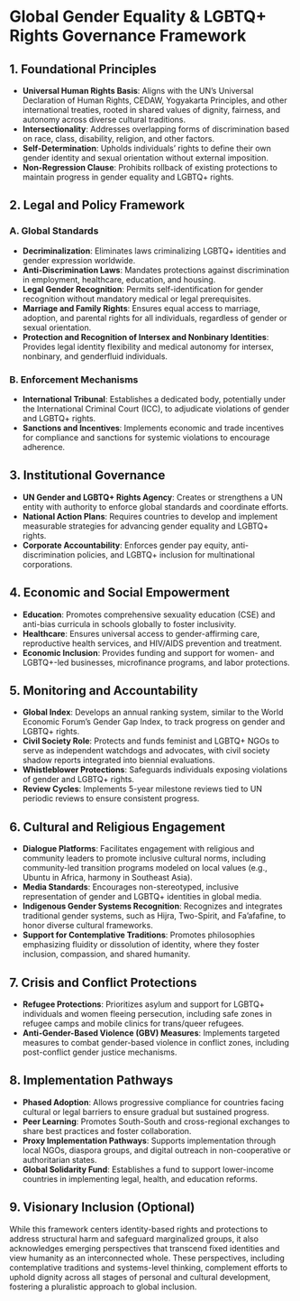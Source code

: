 # Global Gender Equality & LGBTQ+ Rights Governance Framework

## 1. Foundational Principles
- **Universal Human Rights Basis**: Aligns with the UN’s Universal Declaration of Human Rights, CEDAW, Yogyakarta Principles, and other international treaties, rooted in shared values of dignity, fairness, and autonomy across diverse cultural traditions.
- **Intersectionality**: Addresses overlapping forms of discrimination based on race, class, disability, religion, and other factors.
- **Self-Determination**: Upholds individuals’ rights to define their own gender identity and sexual orientation without external imposition.
- **Non-Regression Clause**: Prohibits rollback of existing protections to maintain progress in gender equality and LGBTQ+ rights.

## 2. Legal and Policy Framework
### A. Global Standards
- **Decriminalization**: Eliminates laws criminalizing LGBTQ+ identities and gender expression worldwide.
- **Anti-Discrimination Laws**: Mandates protections against discrimination in employment, healthcare, education, and housing.
- **Legal Gender Recognition**: Permits self-identification for gender recognition without mandatory medical or legal prerequisites.
- **Marriage and Family Rights**: Ensures equal access to marriage, adoption, and parental rights for all individuals, regardless of gender or sexual orientation.
- **Protection and Recognition of Intersex and Nonbinary Identities**: Provides legal identity flexibility and medical autonomy for intersex, nonbinary, and genderfluid individuals.

### B. Enforcement Mechanisms
- **International Tribunal**: Establishes a dedicated body, potentially under the International Criminal Court (ICC), to adjudicate violations of gender and LGBTQ+ rights.
- **Sanctions and Incentives**: Implements economic and trade incentives for compliance and sanctions for systemic violations to encourage adherence.

## 3. Institutional Governance
- **UN Gender and LGBTQ+ Rights Agency**: Creates or strengthens a UN entity with authority to enforce global standards and coordinate efforts.
- **National Action Plans**: Requires countries to develop and implement measurable strategies for advancing gender equality and LGBTQ+ rights.
- **Corporate Accountability**: Enforces gender pay equity, anti-discrimination policies, and LGBTQ+ inclusion for multinational corporations.

## 4. Economic and Social Empowerment
- **Education**: Promotes comprehensive sexuality education (CSE) and anti-bias curricula in schools globally to foster inclusivity.
- **Healthcare**: Ensures universal access to gender-affirming care, reproductive health services, and HIV/AIDS prevention and treatment.
- **Economic Inclusion**: Provides funding and support for women- and LGBTQ+-led businesses, microfinance programs, and labor protections.

## 5. Monitoring and Accountability
- **Global Index**: Develops an annual ranking system, similar to the World Economic Forum’s Gender Gap Index, to track progress on gender and LGBTQ+ rights.
- **Civil Society Role**: Protects and funds feminist and LGBTQ+ NGOs to serve as independent watchdogs and advocates, with civil society shadow reports integrated into biennial evaluations.
- **Whistleblower Protections**: Safeguards individuals exposing violations of gender and LGBTQ+ rights.
- **Review Cycles**: Implements 5-year milestone reviews tied to UN periodic reviews to ensure consistent progress.

## 6. Cultural and Religious Engagement
- **Dialogue Platforms**: Facilitates engagement with religious and community leaders to promote inclusive cultural norms, including community-led transition programs modeled on local values (e.g., Ubuntu in Africa, harmony in Southeast Asia).
- **Media Standards**: Encourages non-stereotyped, inclusive representation of gender and LGBTQ+ identities in global media.
- **Indigenous Gender Systems Recognition**: Recognizes and integrates traditional gender systems, such as Hijra, Two-Spirit, and Fa’afafine, to honor diverse cultural frameworks.
- **Support for Contemplative Traditions**: Promotes philosophies emphasizing fluidity or dissolution of identity, where they foster inclusion, compassion, and shared humanity.

## 7. Crisis and Conflict Protections
- **Refugee Protections**: Prioritizes asylum and support for LGBTQ+ individuals and women fleeing persecution, including safe zones in refugee camps and mobile clinics for trans/queer refugees.
- **Anti-Gender-Based Violence (GBV) Measures**: Implements targeted measures to combat gender-based violence in conflict zones, including post-conflict gender justice mechanisms.

## 8. Implementation Pathways
- **Phased Adoption**: Allows progressive compliance for countries facing cultural or legal barriers to ensure gradual but sustained progress.
- **Peer Learning**: Promotes South-South and cross-regional exchanges to share best practices and foster collaboration.
- **Proxy Implementation Pathways**: Supports implementation through local NGOs, diaspora groups, and digital outreach in non-cooperative or authoritarian states.
- **Global Solidarity Fund**: Establishes a fund to support lower-income countries in implementing legal, health, and education reforms.

## 9. Visionary Inclusion (Optional)
While this framework centers identity-based rights and protections to address structural harm and safeguard marginalized groups, it also acknowledges emerging perspectives that transcend fixed identities and view humanity as an interconnected whole. These perspectives, including contemplative traditions and systems-level thinking, complement efforts to uphold dignity across all stages of personal and cultural development, fostering a pluralistic approach to global inclusion.